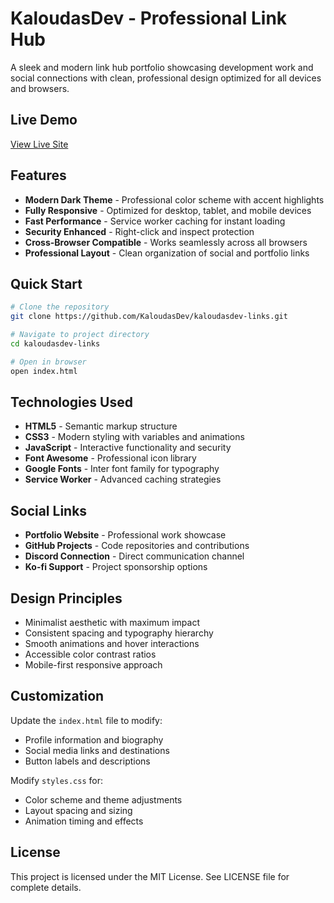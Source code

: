 # KaloudasDev - Professional Link Hub

A sleek and modern link hub portfolio showcasing development work and social connections with clean, professional design optimized for all devices and browsers.

## Live Demo
[View Live Site](https://kaloudasdev.github.io)

## Features
- **Modern Dark Theme** - Professional color scheme with accent highlights
- **Fully Responsive** - Optimized for desktop, tablet, and mobile devices
- **Fast Performance** - Service worker caching for instant loading
- **Security Enhanced** - Right-click and inspect protection
- **Cross-Browser Compatible** - Works seamlessly across all browsers
- **Professional Layout** - Clean organization of social and portfolio links

## Quick Start

```bash
# Clone the repository
git clone https://github.com/KaloudasDev/kaloudasdev-links.git

# Navigate to project directory
cd kaloudasdev-links

# Open in browser
open index.html
```

## Technologies Used
- **HTML5** - Semantic markup structure
- **CSS3** - Modern styling with variables and animations
- **JavaScript** - Interactive functionality and security
- **Font Awesome** - Professional icon library
- **Google Fonts** - Inter font family for typography
- **Service Worker** - Advanced caching strategies

## Social Links
- **Portfolio Website** - Professional work showcase
- **GitHub Projects** - Code repositories and contributions
- **Discord Connection** - Direct communication channel
- **Ko-fi Support** - Project sponsorship options

## Design Principles
- Minimalist aesthetic with maximum impact
- Consistent spacing and typography hierarchy
- Smooth animations and hover interactions
- Accessible color contrast ratios
- Mobile-first responsive approach

## Customization

Update the `index.html` file to modify:
- Profile information and biography
- Social media links and destinations
- Button labels and descriptions

Modify `styles.css` for:
- Color scheme and theme adjustments
- Layout spacing and sizing
- Animation timing and effects

## License
This project is licensed under the MIT License. See LICENSE file for complete details.